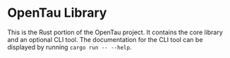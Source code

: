 # OpenTau Library

This is the Rust portion of the OpenTau project. It contains the core library
and an optional CLI tool. The documentation for the CLI tool can be displayed
by running `cargo run -- --help`.
